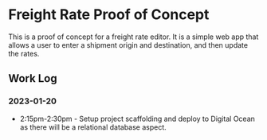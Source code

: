 # Freight Rate Proof of Concept

This is a proof of concept for a freight rate editor. It is a simple web app that allows a user to enter a shipment origin and destination, and then update the rates.

## Work Log

### 2023-01-20

* 2:15pm-2:30pm - Setup project scaffolding and deploy to Digital Ocean as there will be a relational database aspect.
